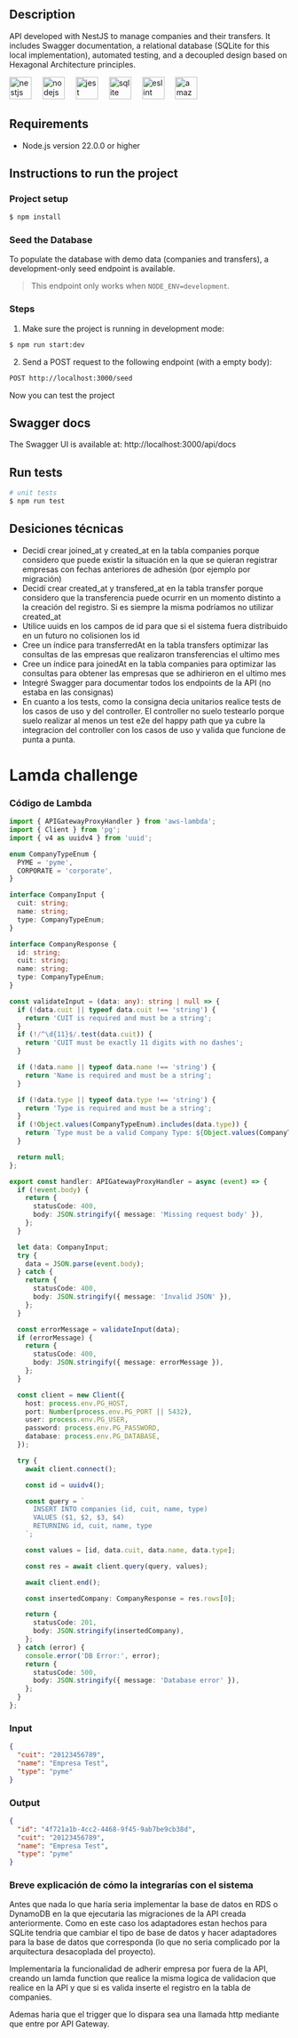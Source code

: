 
## Description
API developed with NestJS to manage companies and their transfers. It includes Swagger documentation, a relational database (SQLite for this local implementation), automated testing, and a decoupled design based on Hexagonal Architecture principles.


<div align="left">
  <img src="https://cdn.jsdelivr.net/gh/devicons/devicon/icons/nestjs/nestjs-original.svg" height="40" alt="nestjs logo"  />
  <img width="12" />
  <img src="https://cdn.jsdelivr.net/gh/devicons/devicon/icons/nodejs/nodejs-original.svg" height="40" alt="nodejs logo"  />
  <img width="12" />
  <img src="https://cdn.jsdelivr.net/gh/devicons/devicon/icons/jest/jest-plain.svg" height="40" alt="jest logo"  />
  <img width="12" />
  <img src="https://cdn.jsdelivr.net/gh/devicons/devicon/icons/sqlite/sqlite-original.svg" height="40" alt="sqlite logo"  />
  <img width="12" />
  <img src="https://cdn.jsdelivr.net/gh/devicons/devicon/icons/eslint/eslint-original.svg" height="40" alt="eslint logo"  />
  <img width="12" />
  <img src="https://skillicons.dev/icons?i=aws" height="40" alt="amazonwebservices logo"  />
</div>

## Requirements
- Node.js version 22.0.0 or higher


## Instructions to run the project

### Project setup

```bash
$ npm install
```

### Seed the Database

To populate the database with demo data (companies and transfers), a development-only seed endpoint is available.

> This endpoint only works when `NODE_ENV=development`.

### Steps

1. Make sure the project is running in development mode:

```bash
$ npm run start:dev
```
2. Send a POST request to the following endpoint (with a empty body):
```bash
POST http://localhost:3000/seed
```

Now you can test the project

## Swagger docs
The Swagger UI is available at:
http://localhost:3000/api/docs



## Run tests

```bash
# unit tests
$ npm run test
```

## Desiciones técnicas
- Decidí crear joined_at y created_at en la tabla companies porque considero que puede existir la situación en la que se quieran registrar empresas con fechas anteriores de adhesión (por ejemplo por migración) 
- Decidí crear created_at y transfered_at en la tabla transfer porque considero que la transferencia puede ocurrir en un momento distinto a la creación del registro. Si es siempre la misma podríamos no utilizar created_at 
- Utilice uuids en los campos de id para que si el sistema fuera distribuido en un futuro no colisionen los id
- Cree un índice para transferredAt en la tabla transfers optimizar las consultas de las empresas que realizaron transferencias el ultimo mes 
- Cree un índice para joinedAt en la tabla companies para optimizar las consultas para obtener las empresas que se adhirieron en el ultimo mes
- Integré Swagger para documentar todos los endpoints de la API (no estaba en las consignas)
- En cuanto a los tests, como la consigna decia unitarios realice tests de los casos de uso y del controller. El controller no suelo testearlo porque suelo realizar al menos un test e2e del happy path que ya cubre la integracion del controller con los casos de uso y valida que funcione de punta a punta. 

# Lamda challenge

### Código de Lambda

```ts
import { APIGatewayProxyHandler } from 'aws-lambda';
import { Client } from 'pg';
import { v4 as uuidv4 } from 'uuid';

enum CompanyTypeEnum {
  PYME = 'pyme',
  CORPORATE = 'corporate',
}

interface CompanyInput {
  cuit: string;
  name: string;
  type: CompanyTypeEnum;
}

interface CompanyResponse {
  id: string;
  cuit: string;
  name: string;
  type: CompanyTypeEnum;
}

const validateInput = (data: any): string | null => {
  if (!data.cuit || typeof data.cuit !== 'string') {
    return 'CUIT is required and must be a string';
  }
  if (!/^\d{11}$/.test(data.cuit)) {
    return 'CUIT must be exactly 11 digits with no dashes';
  }

  if (!data.name || typeof data.name !== 'string') {
    return 'Name is required and must be a string';
  }

  if (!data.type || typeof data.type !== 'string') {
    return 'Type is required and must be a string';
  }
  if (!Object.values(CompanyTypeEnum).includes(data.type)) {
    return `Type must be a valid Company Type: ${Object.values(CompanyTypeEnum).join(', ')}`;
  }

  return null;
};

export const handler: APIGatewayProxyHandler = async (event) => {
  if (!event.body) {
    return {
      statusCode: 400,
      body: JSON.stringify({ message: 'Missing request body' }),
    };
  }

  let data: CompanyInput;
  try {
    data = JSON.parse(event.body);
  } catch {
    return {
      statusCode: 400,
      body: JSON.stringify({ message: 'Invalid JSON' }),
    };
  }

  const errorMessage = validateInput(data);
  if (errorMessage) {
    return {
      statusCode: 400,
      body: JSON.stringify({ message: errorMessage }),
    };
  }

  const client = new Client({
    host: process.env.PG_HOST,
    port: Number(process.env.PG_PORT || 5432),
    user: process.env.PG_USER,
    password: process.env.PG_PASSWORD,
    database: process.env.PG_DATABASE,
  });

  try {
    await client.connect();

    const id = uuidv4();

    const query = `
      INSERT INTO companies (id, cuit, name, type)
      VALUES ($1, $2, $3, $4)
      RETURNING id, cuit, name, type
    `;

    const values = [id, data.cuit, data.name, data.type];

    const res = await client.query(query, values);

    await client.end();

    const insertedCompany: CompanyResponse = res.rows[0];

    return {
      statusCode: 201,
      body: JSON.stringify(insertedCompany),
    };
  } catch (error) {
    console.error('DB Error:', error);
    return {
      statusCode: 500,
      body: JSON.stringify({ message: 'Database error' }),
    };
  }
};

```

### Input

```json
{
  "cuit": "20123456789",
  "name": "Empresa Test",
  "type": "pyme"
}
```

### Output

```json
{
  "id": "4f721a1b-4cc2-4468-9f45-9ab7be9cb38d",
  "cuit": "20123456789",
  "name": "Empresa Test",
  "type": "pyme"
}
```

### Breve explicación de cómo la integrarías con el sistema

Antes que nada lo que haría seria  implementar la base de datos en RDS o DynamoDB en la que ejecutaria las migraciones de la API creada anteriormente. Como en este caso los adaptadores estan hechos para SQLite tendria que cambiar el tipo de base de datos y hacer adaptadores para la base de datos que corresponda (lo que no seria complicado por la arquitectura desacoplada del proyecto). 

Implementaría la funcionalidad de adherir empresa por fuera de la API, creando un lamda function que realice la misma logica de validacion que realice en la API y que si es valida inserte el registro en la tabla de companies. 

Ademas haria que el trigger que lo dispara sea una llamada http mediante que entre por API Gateway.


